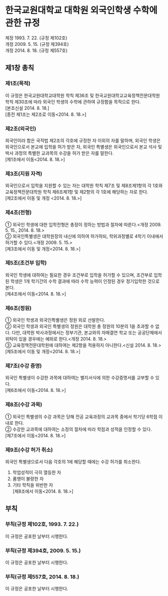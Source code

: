 # 한국교원대학교 대학원 외국인학생 수학에 관한 규정

제정 1993. 7. 22. (규정 제102호)  
개정 2009. 5. 15. (규정 제394호)  
개정 2014. 8. 18. (규정 제557호)

## 제1창 총칙

### 제1조(목적)

이 규정은 한국교원대학교대학원 학칙 제36조 및 한국교원대학교교육정책전문대학원 학칙 제30조에 따라 외국인 학생의 수학에 관하여 규정함을 목적으로 한다.  
[본조신설 2014. 8. 18.]  
[종전 제1조는 제2조로 이동<2014. 8. 18.>]

### 제2조(외국인)

외국인이라 함은 국적법 제2조의 각호에 규정한 자 이외의 자를 말하며, 외국인 학생은 외국인으로서 본교에 입학을 허가 받은 자, 외국인 특별생은 외국인으로서 본교 석사 및 박사 과정의 특별한 교과목의 수강을 허가 받은 자를 말한다.  
[제1조에서 이동<2014. 8. 18.>]

### 제3조(지원 자격)

외국인으로서 입학을 지원할 수 있는 자는 대학원 학칙 제7조 및 제8조제1항의 각 1호와 교육정책전문대학원 학칙 제6조제1항 및 제2항의 각 1호에 해당하는 자로 한다.  
[제2조에서 이동 및 개정 <2014. 8. 18.>]

### 제4조(전형)

① 외국인 학생에 대한 입학전형은 총장이 정하는 방법과 절차에 따른다.<개정 2009. 5. 15., 2014. 8. 18.>  
② 외국인특별생은 대학원장의 내신에 의하여 허가하되, 학위과정별로 4학기 이내에서 허가할 수 있다.<개정 2009. 5. 15.>  
[제3조에서 이동 및 개정<2014. 8. 18.>]

### 제5조(조건부 입학)

외국인 학생에 대하여는 필요한 경우 조건부로 입학을 허가할 수 있으며, 조건부로 입학된 학생은 1개 학기간의 수학 결과에 따라 수학 능력이 인정된 경우 정기입학한 것으로 본다.  
[제4조에서 이동<2014. 8. 18.>]

### 제6조(정원)

① 외국인 학생과 외국인특별생은 정원 외로 선발한다.  
② 외국인 학생과 외국인 특별생의 정원은 대학원 총 정원의 10분의 1을 초과할 수 없다. 다만, 대학원 박사과정에서는 정부기관, 본교와의 자매결연 학교 또는 공공단체에서 위탁이 있을 경우에는 예외로 한다.<개정 2014. 8. 18.>  
③ 교육정책전문대학원에 대하여는 제2항을 적용하지 아니한다.<신설 2014. 8. 18.>  
[제5조에서 이동 및 개정<2014. 8. 18.>]

### 제7조(수강 증명)

외국인 특별생이 수강한 과목에 대하여는 별지서식에 의한 수강증명서를 교부할 수 있다.  
[제6조에서 이동<2014. 8. 18.>]

### 제8조(수강 과목)

① 외국인 특별생의 수강 과목은 당해 전공 교육과정의 교과목 중에서 학기당 6학점 이내로 한다.  
② 수강한 교과목에 대하여는 소정의 절차에 따라 학점과 성적을 인정할 수 있다.  
[제7조에서 이동<2014. 8. 18.>]

### 제9조(수강 허가 취소)

외국인 특별생으로서 다음 각호의 1에 해당할 때에는 수강 허가를 취소한다.

1. 학업성적이 극히 열등한 자
2. 품행이 불량한 자
3. 기타 학칙을 위반한 자  
   [제8조에서 이동<2014. 8. 18.>]

## 부칙

### 부칙(규정 제102호, 1993. 7. 22.)

이 규정은 공포한 날부터 시행한다.

### 부칙(규정 제394호, 2009. 5. 15.)

이 규정은 공포한 날부터 시행한다.

### 부칙(규정 제557호, 2014. 8. 18.)

이 규정은 공포한 날부터 시행한다.
